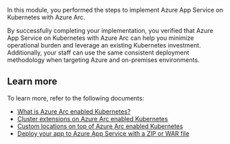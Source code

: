In this module, you performed the steps to implement Azure App Service on Kubernetes with Azure Arc. 

By successfully completing your implementation, you verified that Azure App Service on Kubernetes with Azure Arc can help you minimize operational burden and leverage an existing Kubernetes investment. Additionally, your staff can use the same consistent deployment methodology when targeting Azure and on-premises environments.

## Learn more

To learn more, refer to the following documents:

- [What is Azure Arc enabled Kubernetes?](https://docs.microsoft.com/azure/azure-arc/kubernetes/overview)
- [Cluster extensions on Azure Arc enabled Kubernetes](https://docs.microsoft.com/azure/azure-arc/kubernetes/conceptual-extensions)
- [Custom locations on top of Azure Arc enabled Kubernetes](https://docs.microsoft.com/azure/azure-arc/kubernetes/conceptual-custom-locations)
- [Deploy your app to Azure App Service with a ZIP or WAR file](https://docs.microsoft.com/azure/app-service/deploy-zip)

